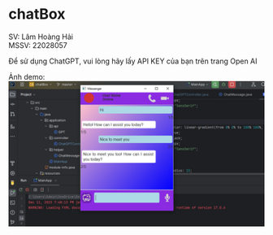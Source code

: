 # chatBox

SV: Lâm Hoàng Hải  
MSSV: 22028057  

Để sử dụng ChatGPT, vui lòng hãy lấy API KEY của bạn trên trang Open AI

Ảnh demo:  
![demo.png](src%2Fmain%2Fresources%2Fimg%2Fdemo.png)
